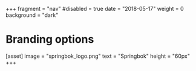 +++
fragment = "nav"
#disabled = true
date = "2018-05-17"
weight = 0
background = "dark"

# Branding options
[asset]
  image = "springbok_logo.png"
  text = "Springbok"
  height = "60px"
+++
